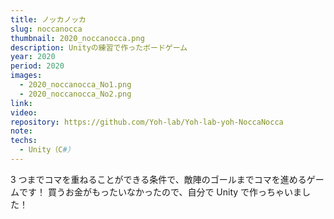 ```yaml
---
title: ノッカノッカ
slug: noccanocca
thumbnail: 2020_noccanocca.png
description: Unityの練習で作ったボードゲーム
year: 2020
period: 2020
images:
  - 2020_noccanocca_No1.png
  - 2020_noccanocca_No2.png
link:
video:
repository: https://github.com/Yoh-lab/Yoh-lab-yoh-NoccaNocca
note:
techs:
  - Unity（C#）
---
```


3 つまでコマを重ねることができる条件で、敵陣のゴールまでコマを進めるゲームです！
買うお金がもったいなかったので、自分で Unity で作っちゃいました！
